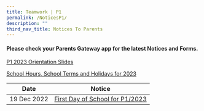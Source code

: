 ```yaml
---
title: Teamwork | P1
permalink: /NoticesP1/
description: ""
third_nav_title: Notices To Parents
---
```


#### Please check your **Parents Gateway** app for the latest Notices and Forms.


[P1 2023 Orientation Slides](/files/Slides%20and%20info/2022%20P1%20Orientation%20for%202023%20for%20website.pdf)

[School Hours, School Terms and Holidays for 2023](/files/Letter%20to%20parents/007%20School%20Hours,%20School%20Terms%20and%20Holidays%20for%202023.pdf)

| Date | Notice |
| --- | ----- |
|  19 Dec 2022   |  [First Day of School for P1/2023](/files/Letter%20to%20parents/001%20For%20P1%20first%202%20days.pdf)    |